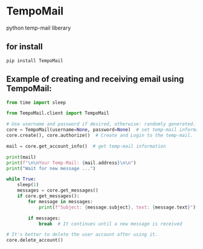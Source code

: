# TempoMail
python temp-mail liberary

## for install
`pip install TempoMail`

## Example of creating and receiving email using TempoMail:
```python
from time import sleep

from TempoMail.client import TempoMail

# Use username and password if desired, otherwise: randomly generated.
core = TempoMail(username=None, password=None)  # set temp-mail information.
core.create(), core.authorize()  # Create and Login to the temp-mail.

mail = core.get_account_info()  # get temp-mail information

print(mail)
print(f"\n\nYour Temp-Mail: {mail.address}\n\n")
print("Wait for new message ...")

while True:
    sleep(1)
    messages = core.get_messages()
    if core.get_messages():
        for message in messages:
            print(f"Subject: {message.subject}, text: {message.text}")

        if messages:
            break  # It continues until a new message is received

# It's better to delete the user account after using it.
core.delete_account()

```
